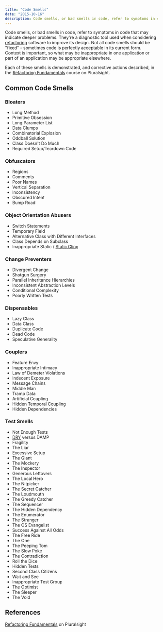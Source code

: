 ```yaml
---
title: "Code Smells"
date: "2015-10-16"
description: Code smells, or bad smells in code, refer to symptoms in code that may indicate deeper problems.
---
```


Code smells, or bad smells in code, refer to symptoms in code that may indicate deeper problems. They're a diagnostic tool used when considering [refactoring](/practices/refactoring/) software to improve its design. Not all code smells should be "fixed" - sometimes code is perfectly acceptable in its current form. Context is important, so what may be inappropriate in one application or part of an application may be appropriate elsewhere.

Each of these smells is demonstrated, and corrective actions described, in the [Refactoring Fundamentals](https://www.pluralsight.com/courses/refactoring-fundamentals) course on Pluralsight.

## Common Code Smells

### Bloaters

- Long Method
- Primitive Obsession
- Long Parameter List
- Data Clumps
- Combinatorial Explosion
- Oddball Solution
- Class Doesn't Do Much
- Required Setup/Teardown Code

### Obfuscators

- Regions
- Comments
- Poor Names
- Vertical Separation
- Inconsistency
- Obscured Intent
- Bump Road

### Object Orientation Abusers

- Switch Statements
- Temporary Field
- Alternative Class with Different Interfaces
- Class Depends on Subclass
- Inappropriate Static / [Static Cling](/antipatterns/static-cling/)

### Change Preventers

- Divergent Change
- Shotgun Surgery
- Parallel Inheritance Hierarchies
- Inconsistent Abstraction Levels
- Conditional Complexity
- Poorly Written Tests

### Dispensables

- Lazy Class
- Data Class
- Duplicate Code
- Dead Code
- Speculative Generality

### Couplers

- Feature Envy
- Inappropriate Intimacy
- Law of Demeter Violations
- Indecent Exposure
- Message Chains
- Middle Man
- Tramp Data
- Artificial Coupling
- Hidden Temporal Coupling
- Hidden Dependencies

### Test Smells

- Not Enough Tests
- [DRY](/principles/dont-repeat-yourself/) versus DAMP
- Fragility
- The Liar
- Excessive Setup
- The Giant
- The Mockery
- The Inspector
- Generous Leftovers
- The Local Hero
- The Nitpicker
- The Secret Catcher
- The Loudmouth
- The Greedy Catcher
- The Sequencer
- The Hidden Dependency
- The Enumerator
- The Stranger
- The OS Evangelist
- Success Against All Odds
- The Free Ride
- The One
- The Peeping Tom
- The Slow Poke
- The Contradiction
- Roll the Dice
- Hidden Tests
- Second Class Citizens
- Wait and See
- Inappropriate Test Group
- The Optimist
- The Sleeper
- The Void

## References

[Refactoring Fundamentals](http://www.pluralsight.com/courses/refactoring-fundamentals) on Pluralsight
